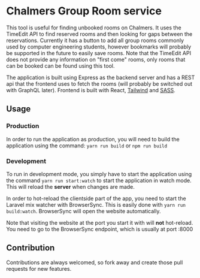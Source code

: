 # Chalmers Group Room service

This tool is useful for finding unbooked rooms on Chalmers.
It uses the TimeEdit API to find reserved rooms and then looking for gaps between the reservations.
Currently it has a button to add all group rooms commonly used by computer engineering students,
however bookmarks will probably be supported in the future to easily save rooms.
Note that the TimeEdit API does not provide any information on "first come" rooms, only rooms that can be booked can
be found using this tool.

The application is built using Express as the backend server and has a REST api that the frontend uses
to fetch the rooms (will probably be switched out with GraphQL later).
Frontend is built with React, [Tailwind](http://tailwindcss.com/) and [SASS](https://sass-lang.com/).

## Usage

### Production
In order to run the application as production, you will need to build the application using the command:
`yarn run build` or `npm run build`

### Development
To run in development mode, you simply have to start the application using the command `yarn run start:watch`
to start the application in watch mode. This will reload the **server** when changes are made.

In order to hot-reload the clientside part of the app, you need to start the Laravel mix watcher with BrowserSync.
This is easily done with `yarn run build:watch`. BrowserSync will open the website automatically.

Note that visiting the website at the port you start it with will **not** hot-reload.
You need to go to the BrowserSync endpoint, which is usually at port :8000

## Contribution
Contributions are always welcomed, so fork away and create those pull requests for new features.
